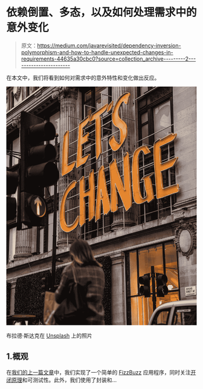 # 依赖倒置、多态，以及如何处理需求中的意外变化

> 原文：<https://medium.com/javarevisited/dependency-inversion-polymorphism-and-how-to-handle-unexpected-changes-in-requirements-44635a30cbc0?source=collection_archive---------2----------------------->

在本文中，我们将看到如何对需求中的意外特性和变化做出反应。

![](img/3b561a2863daebcd726dbe03e7e85008.png)

布拉德·斯达克在 [Unsplash](https://unsplash.com?utm_source=medium&utm_medium=referral) 上的照片

## 1.概观

在[我们的上一篇文章](/javarevisited/explaining-the-open-closed-principle-to-the-rubber-duck-with-a-hands-on-exercise-68a8d73ecc91)中，我们实现了一个简单的 [FizzBuzz](https://www.java67.com/2015/10/how-to-solve-fizzbuzz-in-java.html) 应用程序，同时关注[开闭原理](https://javarevisited.blogspot.com/2015/07/strategy-design-pattern-and-open-closed-principle-java-example.html)和可测试性。此外，我们使用了封装和…